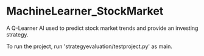 # MachineLearner_StockMarket
A Q-Learner AI used to predict stock market trends and provide an investing strategy.

To run the project, run 'strategyevaluation/testproject.py' as main.
